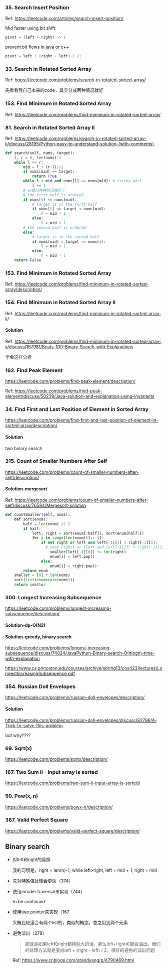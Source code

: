 ### 35. Search Insert Position

Ref: https://leetcode.com/articles/search-insert-position/

Mid faster using bit shift:

```python
pivot = (left + right) >> 1
```

prevent bit flows in java or c++

```java
pivot = left + (right - left) / 2;
```



### 33. Search in Rotated Sorted Array

Ref: https://leetcode.com/problems/search-in-rotated-sorted-array/

先看看我自己本来的code，其实分成两种情况就好



### 153. Find Minimum in Rotated Sorted Array

Ref: https://leetcode.com/problems/find-minimum-in-rotated-sorted-array/





### 81. Search in Rotated Sorted Array II

Ref: https://leetcode.com/problems/search-in-rotated-sorted-array-ii/discuss/28195/Python-easy-to-understand-solution-(with-comments).

```python
def search(self, nums, target):
    l, r = 0, len(nums)-1
    while l <= r:
        mid = l + (r-l)//2
        if nums[mid] == target:
            return True
        while l < mid and nums[l] == nums[mid]: # tricky part
            l += 1
        # 只要分两种情况就好了
        # the first half is ordered
        if nums[l] <= nums[mid]:
            # target is in the first half
            if nums[l] <= target < nums[mid]:
                r = mid - 1
            else:
                l = mid + 1
        # the second half is ordered
        else:
            # target is in the second half
            if nums[mid] < target <= nums[r]:
                l = mid + 1
            else:
                r = mid - 1
    return False
```



### 153. Find Minimum in Rotated Sorted Array

Ref: https://leetcode.com/problems/find-minimum-in-rotated-sorted-array/description/



### 154. Find Minimum in Rotated Sorted Array II

Ref: https://leetcode.com/problems/find-minimum-in-rotated-sorted-array-ii/

#### Solution

Ref: https://leetcode.com/problems/find-minimum-in-rotated-sorted-array-ii/discuss/167981/Beats-100-Binary-Search-with-Explanations

学会这样分析



### 162. Find Peak Element

https://leetcode.com/problems/find-peak-element/description/

Ref: https://leetcode.com/problems/find-peak-element/discuss/50239/Java-solution-and-explanation-using-invariants





### 34. Find First and Last Position of Element in Sorted Array

https://leetcode.com/problems/find-first-and-last-position-of-element-in-sorted-array/description/

#### Solution

two binary search



### 315. Count of Smaller Numbers After Self

https://leetcode.com/problems/count-of-smaller-numbers-after-self/description/



#### Solution-mergesort

Ref: https://leetcode.com/problems/count-of-smaller-numbers-after-self/discuss/76584/Mergesort-solution

```python
def countSmaller(self, nums):
    def sort(enum):
        half = len(enum) // 2
        if half:
            left, right = sort(enum[:half]), sort(enum[half:])
            for i in range(len(enum))[::-1]:
                if not right or left and left[-1][1] > right[-1][1]:
                  # (not right) or (left and left[-1][1] > right[-1][1])
                    smaller[left[-1][0]] += len(right)
                    enum[i] = left.pop()
                else:
                    enum[i] = right.pop()
        return enum
    smaller = [0] * len(nums)
    sort(list(enumerate(nums)))
    return smaller
```





### 300. Longest Increasing Subsequence

https://leetcode.com/problems/longest-increasing-subsequence/description/

#### Solution-dp-O(N2)

#### Solution-greedy, binary search

https://leetcode.com/problems/longest-increasing-subsequence/discuss/74824/JavaPython-Binary-search-O(nlogn)-time-with-explanation

https://www.cs.princeton.edu/courses/archive/spring13/cos423/lectures/LongestIncreasingSubsequence.pdf





### 354. Russian Doll Envelopes

https://leetcode.com/problems/russian-doll-envelopes/description/

#### Solution

https://leetcode.com/problems/russian-doll-envelopes/discuss/82796/A-Trick-to-solve-this-problem.

but why????







### 69. Sqrt(x)

https://leetcode.com/problems/sqrtx/description/



### 167. Two Sum II - Input array is sorted

https://leetcode.com/problems/two-sum-ii-input-array-is-sorted/



### 50. Pow(x, n)

https://leetcode.com/problems/powx-n/description/



### 367. Valid Perfect Square

https://leetcode.com/problems/valid-perfect-square/description/









## Binary search

* 对left和right的替换

  我的习惯是，right = len(n)-1, while left>right, left = mid + 1, right  = mid

* 先对特殊值处理会更快（374）

* 使用inorder traversal来实现（744）

  to be continued

* 使用two pointer来实现（167

  大概比较适合有两个list的，类似的概念，总之用到两个元素

  

* 避免溢出（278）

  > 那就是如果left和right都特别大的话，那么left+right可能会溢出，我们的处理方法就是变成left + (right - left) / 2，很好的避免的溢出问题

  Ref: https://www.cnblogs.com/grandyang/p/4790469.html

